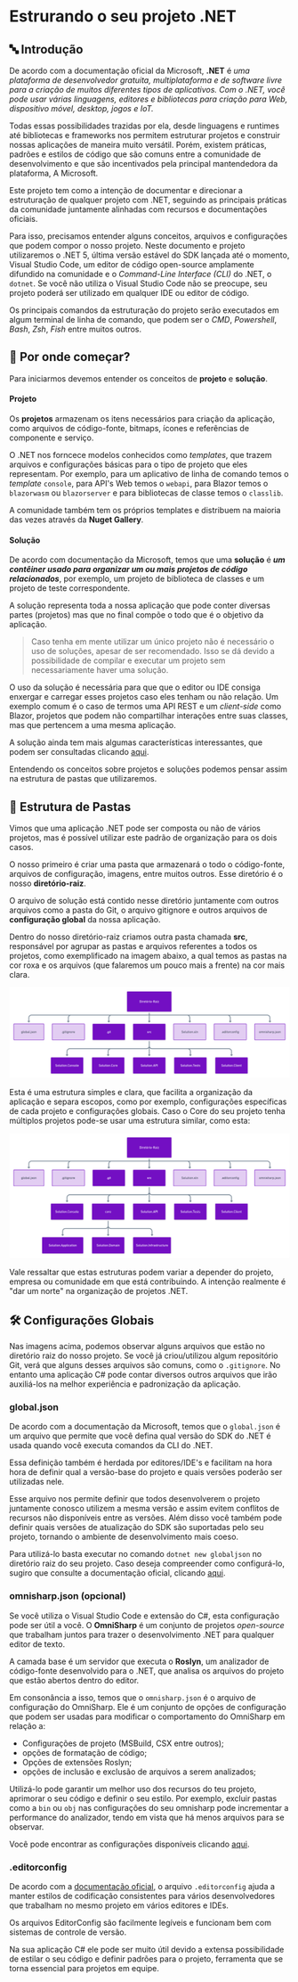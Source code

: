 # Estrurando o seu projeto .NET


## 🔤 Introdução

De acordo com a documentação oficial da Microsoft, **.NET** é *uma plataforma de desenvolvedor gratuita, multiplataforma e de software livre para a criação de muitos diferentes tipos de aplicativos. Com o .NET, você pode usar várias linguagens, editores e bibliotecas para criação para Web, dispositivo móvel, desktop, jogos e IoT.* 

Todas essas possibilidades trazidas por ela, desde linguagens e runtimes até bibliotecas e frameworks nos permitem estruturar projetos e construir nossas aplicações de maneira muito versátil. Porém, existem práticas, padrões e estilos de código que são comuns entre a comunidade de desenvolvimento e que são incentivados pela principal mantendedora da plataforma, A Microsoft.

Este projeto tem como a intenção de documentar e direcionar a estruturação de qualquer projeto com .NET, seguindo as principais práticas da comunidade juntamente alinhadas com recursos e documentações oficiais. 

Para isso, precisamos entender alguns conceitos, arquivos e configurações que podem compor o nosso projeto. Neste documento e projeto utilizaremos o .NET 5, última versão estável do SDK lançada até o momento, Visual Studio Code, um editor de código open-source amplamente difundido na comunidade e o *Command-Line Interface (CLI)* do .NET, o `dotnet`. Se você não utiliza o Visual Studio Code não se preocupe, seu projeto poderá ser utilizado em qualquer IDE ou editor de código.

Os principais comandos da estruturação do projeto serão executados em algum terminal de linha de comando, que podem ser o *CMD*, *Powershell*, *Bash*, *Zsh*, *Fish* entre muitos outros.

## 🏁 Por onde começar?

Para iniciarmos devemos entender os conceitos de **projeto** e **solução**.


#### Projeto

Os **projetos** armazenam os itens necessários para criação da aplicação, como arquivos de código-fonte, bitmaps, ícones e referências de componente e serviço. 

O .NET nos forncece modelos conhecidos como *templates*, que trazem arquivos e configurações básicas para o tipo de projeto que eles representam. Por exemplo, para um aplicativo de linha de comando temos o *template* `console`, para API's Web temos o `webapi`, para Blazor temos o `blazorwasm` ou `blazorserver` e para bibliotecas de classe temos o `classlib`. 

A comunidade também tem os próprios templates e distribuem na maioria das vezes através da **Nuget Gallery**.

#### Solução

De acordo com documentação da Microsoft, temos que uma **solução** é ***um contêiner usado para organizar um ou mais projetos de código relacionados***, por exemplo, um projeto de biblioteca de classes e um projeto de teste correspondente. 

A solução representa toda a nossa aplicação que pode conter diversas partes (projetos) mas que no final compõe o todo que é o objetivo da aplicação.

> Caso tenha em mente utilizar um único projeto não é necessário o uso de soluções, apesar de ser recomendado. Isso se dá devido a possibilidade de compilar e executar um projeto sem necessariamente haver uma solução. 

O uso da solução é necessária para que que o editor ou IDE consiga enxergar e carregar esses projetos caso eles tenham ou não relação. Um exemplo comum é o caso de termos uma API REST e um *client-side* como Blazor, projetos que podem não compartilhar interações entre suas classes, mas que pertencem a uma mesma aplicação.

A solução ainda tem mais algumas características interessantes, que podem ser consultadas clicando [aqui]().

Entendendo os conceitos sobre projetos e soluções podemos pensar assim na estrutura de pastas que utilizaremos.

## 📂 Estrutura de Pastas

Vimos que uma aplicação .NET pode ser composta ou não de vários projetos, mas é possível utilizar este padrão de organização para os dois casos.

O nosso primeiro é criar uma pasta que armazenará o todo o código-fonte, arquivos de configuração, imagens, entre muitos outros. Esse diretório é o nosso **diretório-raiz**. 

O arquivo de solução está contido nesse diretório juntamente com outros arquivos como a pasta do Git, o arquivo gitignore e outros arquivos de **configuração global** da nossa aplicação.


Dentro do nosso diretório-raiz criamos outra pasta chamada **src**, responsável por agrupar as pastas e arquivos referentes a todos os projetos, como exemplificado na imagem abaixo, a qual temos as pastas na cor roxa e os arquivos (que falaremos um pouco mais a frente) na cor mais clara.


<div align="center"> 
  <img alt="Estrutura de Pastas" title="Idigis" src=".github/assets/structure-folder.png" />
</div>

Esta é uma estrutura simples e clara, que facilita a organização da aplicação e separa escopos, como por exemplo, configurações específicas de cada projeto e configurações globais. Caso o Core do seu projeto tenha múltiplos projetos pode-se usar uma estrutura similar, como esta:

<div align="center"> 
  <img alt="Estrutura de Pastas" title="Idigis" src=".github/assets/structure-folder-2.png" />
</div>

Vale ressaltar que estas estruturas podem variar a depender do projeto, empresa ou comunidade em que está contribuindo. A intenção realmente é "dar um norte" na organização de projetos .NET.

## 🛠️ Configurações Globais

Nas imagens acima, podemos observar alguns arquivos que estão no diretório raiz do nosso projeto. Se você já criou/utilizou algum repositório Git, verá que alguns desses arquivos são comuns, como o `.gitignore`. No entanto uma aplicação C# pode contar diversos outros arquivos que irão auxiliá-los na melhor experiência e padronização da aplicação. 


### global.json

De acordo com a documentação da Microsoft, temos que o `global.json` é um arquivo que permite que você defina qual versão do SDK do .NET é usada quando você executa comandos da CLI do .NET. 

Essa definição também é herdada por editores/IDE's e facilitam na hora hora de definir qual a versão-base do projeto e quais versões poderão ser utilizadas nele.

Esse arquivo nos permite definir que todos desenvolverem o projeto juntamente conosco utilizem a mesma versão e assim evitem conflitos de recursos não disponíveis entre as versões. Além disso você também pode definir quais versões de atualização do SDK são suportadas pelo seu projeto, tornando o ambiente de desenvolvimento mais coeso.

Para utilizá-lo basta executar no comando `dotnet new globaljson` no diretório raiz do seu projeto. Caso deseja compreender como configurá-lo, sugiro que consulte a documentação oficial, clicando [aqui](https://docs.microsoft.com/pt-br/dotnet/core/tools/global-json?tabs=netcore3x).

### omnisharp.json (opcional)

Se você utiliza o Visual Studio Code e extensão do C#, esta configuração pode ser útil a você. O **OmniSharp** é um conjunto de projetos *open-source* que trabalham juntos para trazer o desenvolvimento .NET para qualquer editor de texto.

A camada base é um servidor que executa o **Roslyn**, um analizador de código-fonte desenvolvido para o .NET, que analisa os arquivos do projeto que estão abertos dentro do editor.

Em consonância a isso, temos que o `omnisharp.json` é o arquivo de configuração do OmniSharp. Ele é um conjunto de opções de configuração que podem ser usadas para modificar o comportamento do OmniSharp em relação a:

 - Configurações de projeto (MSBuild, CSX entre outros);
 - opções de formatação de código;
 - Opções de extensões Roslyn;
 - opções de inclusão e exclusão de arquivos a serem analizados;


 Utilizá-lo pode garantir um melhor uso dos recursos do teu projeto, aprimorar o seu código e definir o seu estilo. Por exemplo, excluir pastas como a `bin` ou `obj` nas configurações do seu omnisharp pode incrementar a performance do analizador, tendo em vista que há menos arquivos para se observar.

 Você pode encontrar as configurações disponíveis clicando [aqui](https://github.com/OmniSharp/omnisharp-roslyn/wiki/Configuration-Options).



### .editorconfig

De acordo com a [documentação oficial](https://editorconfig.org/), o arquivo `.editorconfig` ajuda a manter estilos de codificação consistentes para vários desenvolvedores que trabalham no mesmo projeto em vários editores e IDEs. 

Os arquivos EditorConfig são facilmente legíveis e funcionam bem com sistemas de controle de versão.

Na sua aplicação C# ele pode ser muito útil devido a extensa possibilidade de estilar o seu código e definir padrões para o projeto, ferramenta que se torna essencial para projetos em equipe.